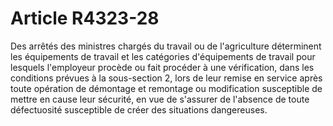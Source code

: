 # Article R4323-28

  
Des arrêtés des ministres chargés du travail ou de l'agriculture déterminent les équipements de travail et les catégories d'équipements de travail pour lesquels l'employeur procède ou fait procéder à une vérification, dans les conditions prévues à la sous-section 2, lors de leur remise en service après toute opération de démontage et remontage ou modification susceptible de mettre en cause leur sécurité, en vue de s'assurer de l'absence de toute défectuosité susceptible de créer des situations dangereuses.